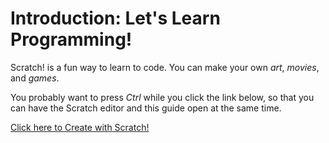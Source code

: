 # Introduction: Let's Learn Programming!

Scratch! is a fun way to learn to code. You can make your own *art*, *movies*, and *games*. 

You probably want to press *Ctrl* while you click the link below, so that you can have the Scratch editor and this guide open at the same time.

[Click here to Create with Scratch!](https://scratch.mit.edu/projects/editor/)
